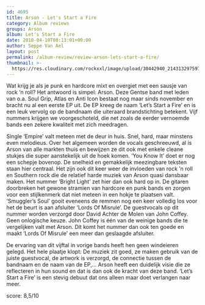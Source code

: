 ```yaml
---
id: 4695
title: Arson - Let's Start a Fire
category: Album reviews
groups: Arson
album: Let's Start a Fire
date: 2018-04-10T08:13:01+00:00
author: Seppe Van Ael
layout: post
permalink: /album-review/review-arson-lets-start-a-fire/
thumbnail: >-
  https://res.cloudinary.com/rockxxl/image/upload/30442940_2143132975975469_942359680653459456_n.jpg
---
```

Wat krijg je als je punk en hardcore mixt en overgiet met een sausje van rock ‘n roll? Het antwoord is simpel: Arson. Deze Gentse band met leden van o.a. Soul Grip, Atlas en Anti Icon bestaat nog maar sinds november en bracht nu al een eerste EP uit. De EP kreeg de naam ‘Let’s Start a Fire’ en is een leuk vervolg op de bandnaam die uiteraard brandstichting betekent. Vijf nummers krijgen we voorgeschoteld, die net zoals de eerder vernoemde bands een zekere kwaliteit met zich meedragen.

Single ‘Empire’ valt meteen met de deur in huis. Snel, hard, maar minstens even melodieus. Over het algemeen worden de vocals geschreeuwd, al is Arson van alle markten thuis en bewijzen ze dit ook met enkele cleane stukjes die super aanstekelijk uit de hoek komen. ‘You Know It’ doet er nog een schepje bovenop. De snelheid en gemakkelijk meezingbare teksten staan hier centraal. Het zijn ook dit keer weer de invloeden van rock ’n roll en Southern rock die de relatief harde muziek van Arson quasi dansbaar maken. Het nummer ‘Bright Light’ zet hier dan ook hard op in. De gitaren doorbreken het gewone stramien van hardcore en punk bands en zorgen voor een stijlkenmerk dat niet meteen in een hokje te plaatsen valt. ‘Smuggler’s Soul’ gooit eveneens de remmen nog een keer volledig los voor het de beurt is aan afsluiter ‘Lords Of Misrule’. De guestvocals op dit nummer worden verzorgd door David Achter de Molen van John Coffey. Geen onlogische keuze. John Coffey is één van de weinige bands die te vergelijken valt met Arson. Dit komt het nummer dan ook ten goede en maakt ‘Lords Of Misrule’ een meer dan geslaagde afsluiter.

De ervaring van dit vijftal in vorige bands heeft hen geen windeieren gelegd. Het hele plaatje klopt: De muziek zit goed, ze maken gebruik van de juiste guestvocal, de artwork is verzorgd, de connectie tussen de bandnaam en de naam van de EP,… Arson heeft een duidelijk visie die ze reflecteren in hun sound en dat is dan ook de kracht van deze band. ‘Let’s Start a Fire’ is een stevig debuut dat ons alleen maar doet verlangen naar meer.

score: 8,5/10
